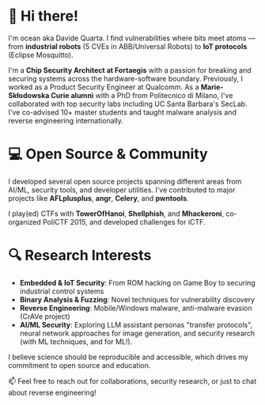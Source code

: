 # 👋 Hi there! 
I'm ocean aka Davide Quarta.
I find vulnerabilities where bits meet atoms — from **industrial robots** (5 CVEs in ABB/Universal Robots) to **IoT protocols** (Eclipse Mosquitto).

I'm a **Chip Security Architect at Fortaegis** with a passion for breaking and securing systems across the hardware-software boundary. Previously, I worked as a Product Security Engineer at Qualcomm. As a **Marie-Skłodowska Curie alumni** with a PhD from Politecnico di Milano, I've collaborated with top security labs including UC Santa Barbara's SecLab.
I've co-advised 10+ master students and taught malware analysis and reverse engineering internationally.

# 💻 Open Source & Community

I developed several open source projects spanning different areas from AI/ML, security tools, and developer utilities.
I've contributed to major projects like **AFLplusplus**, **angr**, **Celery**, and **pwntools**.

I play(ed) CTFs with **TowerOfHanoi**, **Shellphish**, and **Mhackeroni**, co-organized PoliCTF 2015, and developed challenges for iCTF.

# 🔍 Research Interests

- **Embedded & IoT Security**: From ROM hacking on Game Boy to securing industrial control systems
- **Binary Analysis & Fuzzing**: Novel techniques for vulnerability discovery
- **Reverse Engineering**: Mobile/Windows malware, anti-malware evasion (CrAVe project)
- **AI/ML Security**: Exploring LLM assistant personas "transfer protocols", neural network approaches for image generation, and security research (with ML techniques, and for ML!).

I believe science should be reproducible and accessible, which drives my commitment to open source and education.

📫 Feel free to reach out for collaborations, security research, or just to chat about reverse engineering!
